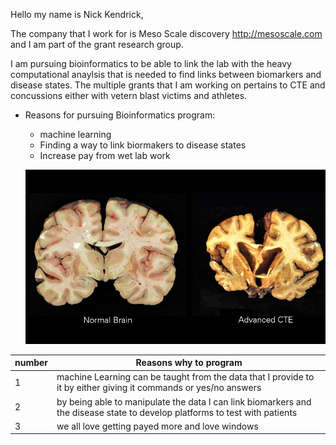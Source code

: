 Hello my name is Nick Kendrick,

The company that I work for is Meso Scale discovery http://mesoscale.com and I am part of the grant research group.

I am pursuing bioinformatics to be able to link the lab with the heavy computational anaylsis that is needed to find links between biomarkers and disease states. The multiple grants that I am working on pertains to CTE and concussions either with vetern blast victims and athletes. 

* Reasons for pursuing Bioinformatics program:
  * machine learning
  * Finding a way to link biormakers to disease states
  * Increase pay from wet lab work
  
  ![CTE](/CTE.png)
  
number |Reasons why to program
------------ | -------------
1 | machine Learning can be taught from the data that I provide to it by either giving it commands or yes/no answers  
2 | by being able to manipulate the data I can link biomarkers and the disease state to develop platforms to test with patients
3 | we all love getting payed more and love windows

  
  
  
  
 
  

